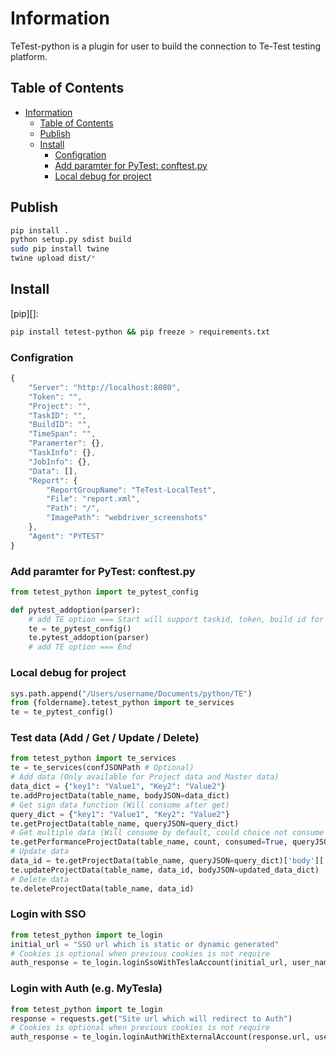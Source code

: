 # Information
TeTest-python is a plugin for user to build the connection to Te-Test testing platform.

## Table of Contents

- [Information](#information)
  - [Table of Contents](#table-of-contents)
  - [Publish](#publish)
  - [Install](#install)
    - [Configration](#configration)
    - [Add paramter for PyTest: conftest.py](#add-paramter-for-pytest-conftestpy)
    - [Local debug for project](#local-debug-for-project)

## Publish
```sh
pip install .
python setup.py sdist build
sudo pip install twine
twine upload dist/*
```

## Install

[pip][]:

```sh
pip install tetest-python && pip freeze > requirements.txt
```

### Configration
```js
{
    "Server": "http://localhost:8080",
    "Token": "",
    "Project": "",
    "TaskID": "",
    "BuildID": "",
    "TimeSpan": "",
    "Paramerter": {},
    "TaskInfo": {},
    "JobInfo": {},
    "Data": [],
    "Report": {
        "ReportGroupName": "TeTest-LocalTest",
        "File": "report.xml",
        "Path": "/",
        "ImagePath": "webdriver_screenshots"
    },
    "Agent": "PYTEST"
}
```

### Add paramter for PyTest: conftest.py
```python
from tetest_python import te_pytest_config

def pytest_addoption(parser):
	# add TE option === Start will support taskid, token, build id for pytest when execute on TE client
	te = te_pytest_config()
	te.pytest_addoption(parser)
	# add TE option === End
```

### Local debug for project
```python
sys.path.append("/Users/username/Documents/python/TE")
from {foldername}.tetest_python import te_services
te = te_pytest_config()
```

### Test data (Add / Get / Update / Delete)
```python
from tetest_python import te_services
te = te_services(confJSONPath # Optional)
# Add data (Only available for Project data and Master data)
data_dict = {"key1": "Value1", "Key2": "Value2"}
te.addProjectData(table_name, bodyJSON=data_dict)
# Get sign data function (Will consume after get)
query_dict = {"key1": "Value1", "Key2": "Value2"}
te.getProjectData(table_name, queryJSON=query_dict)
# Get multiple data (Will consume by default, could choice not consume for read only test case)
te.getPerformanceProjectData(table_name, count, consumed=True, queryJSON=query_dict)
# Update data
data_id = te.getProjectData(table_name, queryJSON=query_dict)['body']['_id']
te.updateProjectData(table_name, data_id, bodyJSON=updated_data_dict)
# Delete data
te.deleteProjectData(table_name, data_id)
```

### Login with SSO
```python
from tetest_python import te_login
initial_url = "SSO url which is static or dynamic generated"
# Cookies is optional when previous cookies is not require 
auth_response = te_login.loginSsoWithTeslaAccount(initial_url, user_name, password, cookies=response.cookies)
```

### Login with Auth (e.g. MyTesla)
```python
from tetest_python import te_login
response = requests.get("Site url which will redirect to Auth")
# Cookies is optional when previous cookies is not require 
auth_response = te_login.loginAuthWithExternalAccount(response.url, user_name, password, cookies=response.cookies)
```
